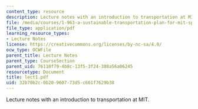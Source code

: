 ```yaml
---
content_type: resource
description: Lecture notes with an introduction to transportation at MIT.
file: /media/courses/1-963-a-sustainable-transportation-plan-for-mit-spring-2007/32b70b2c0b20960773d5c661f7629b38_lect1.pdf
file_type: application/pdf
learning_resource_types:
- Lecture Notes
license: https://creativecommons.org/licenses/by-nc-sa/4.0/
ocw_type: OCWFile
parent_title: Lecture Notes
parent_type: CourseSection
parent_uid: 76110f79-4b8c-13f5-3f24-388a56a06245
resourcetype: Document
title: lect1.pdf
uid: 32b70b2c-0b20-9607-73d5-c661f7629b38
---
```

Lecture notes with an introduction to transportation at MIT.